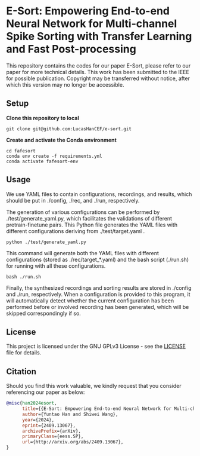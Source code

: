 # E-Sort: Empowering End-to-end Neural Network for Multi-channel Spike Sorting with Transfer Learning and Fast Post-processing

This repository contains the codes for our paper E-Sort, please refer to our paper for more technical details. This work has been submitted to the IEEE for possible publication. Copyright may be transferred without notice, after which this version may no longer be accessible.

## Setup

**Clone this repository to local**
```shell
git clone git@github.com:LucasHanCEF/e-sort.git
```
**Create and activate the Conda environment**
```shell
cd fafesort
conda env create -f requirements.yml
conda activate fafesort-env
```

## Usage

We use YAML files to contain configurations, recordings, and results, which should be put in ./config, ./rec, and ./run, respectively.

The generation of various configurations can be performed by ./test/generate_yaml.py, which facilitates the validations of different pretrain-finetune pairs. This Python file generates the YAML files with different configurations deriving from ./test/target.yaml .
```shell
python ./test/generate_yaml.py
```
This command will generate both the YAML files with different configurations (stored as ./rec/target_*.yaml) and the bash script (./run.sh) for running with all these configurations.
```shell
bash ./run.sh
```
Finally, the synthesized recordings and sorting results are stored in ./config and ./run, respectively. When a configuration is provided to this program, it will automatically detect whether the current configuration has been performed before or involved recording has been generated, which will be skipped correspondingly if so.

## License
This project is licensed under the GNU GPLv3 License - see the [LICENSE](https://github.com/LucasHanCEF/fafesort/blob/main/LICENSE) file for details.


## Citation
Should you find this work valuable, we kindly request that you consider referencing our paper as below:
```bibtex
@misc{han2024esort,
      title={{E-Sort: Empowering End-to-end Neural Network for Multi-channel Spike Sorting with Transfer Learning and Fast Post-processing}}, 
      author={Yuntao Han and Shiwei Wang},
      year={2024},
      eprint={2409.13067},
      archivePrefix={arXiv},
      primaryClass={eess.SP},
      url={http://arxiv.org/abs/2409.13067}, 
}
```
